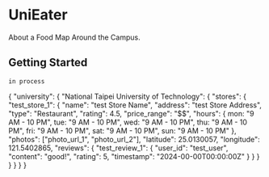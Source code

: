 # UniEater

About a Food Map Around the Campus.

## Getting Started
`in process`


{
  "university": {
    "National Taipei University of Technology": {
      "stores": {
        "test_store_1": {
          "name": "test Store Name",
          "address": "test Store Address",
          "type": "Restaurant",
          "rating": 4.5,
          "price_range": "$$",
          "hours": {
            mon: "9 AM - 10 PM",
            tue: "9 AM - 10 PM",
            wed: "9 AM - 10 PM",
            thu: "9 AM - 10 PM",
            fri: "9 AM - 10 PM",
            sat: "9 AM - 10 PM",
            sun: "9 AM - 10 PM"
          },
          "photos": ["photo_url_1", "photo_url_2"],
          "latitude": 25.0130057,
          "longitude": 121.5402865,
          "reviews": {
            "test_review_1": {
              "user_id": "test_user",
              "content": "good!",
              "rating": 5,
              "timestamp": "2024-00-00T00:00:00Z"
            }
          }
        }
      }
    }
  }
}